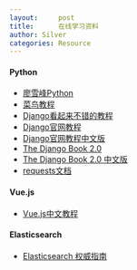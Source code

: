 ```yaml
---
layout:     post
title:      在线学习资料
author: Silver
categories: Resource
---
```


#### Python

* [廖雪峰Python][1]
* [菜鸟教程][2]  
* [Django看起来不错的教程][3]  
* [Django官网教程][4]  
* [Django官网教程中文版][5]  
* [The Django Book 2.0][6]  
* [The Django Book 2.0 中文版][7]  
* [requests文档][8]

#### Vue.js

* [Vue.js中文教程][9]

#### Elasticsearch

* [Elasticsearch 权威指南][10]

[1]: https://www.liaoxuefeng.com/wiki/0014316089557264a6b348958f449949df42a6d3a2e542c000
[2]: http://www.runoob.com/python/python-tutorial.html
[3]: https://www.zmrenwu.com/post/2/
[4]: https://docs.djangoproject.com/en/1.10/intro/
[5]: https://7sdream.github.io/django-intro-zh/
[6]: https://djangobook.com/the-django-book/
[7]: http://djangobook.py3k.cn/2.0/
[8]: http://www.python-requests.org/

[9]: https://cn.vuejs.org/

[10]: https://www.elastic.co/guide/cn/elasticsearch/guide/current/index.html